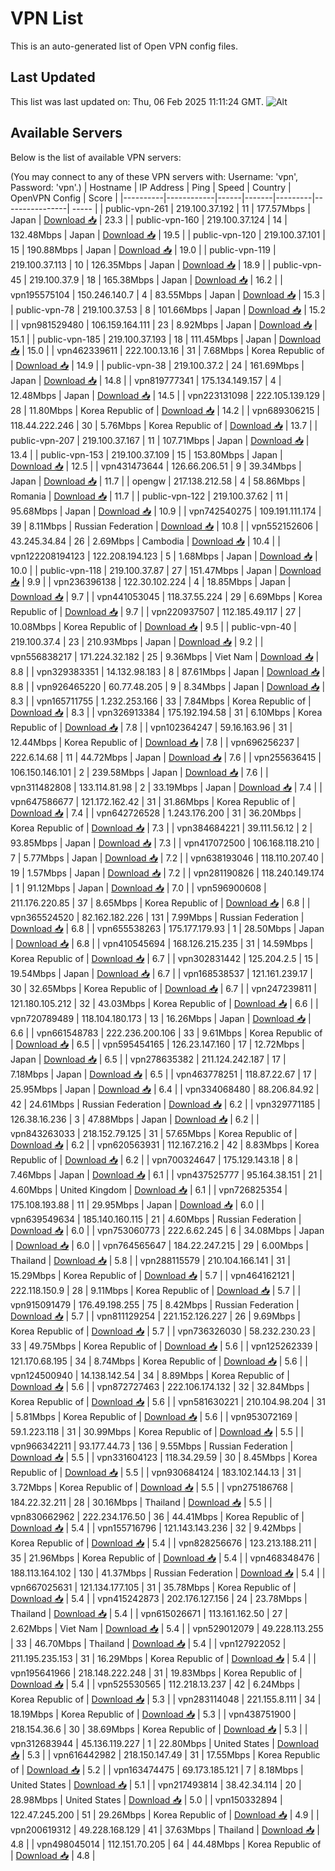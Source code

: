 # VPN List

This is an auto-generated list of Open VPN config files.

## Last Updated

This list was last updated on: Thu, 06 Feb 2025 11:11:24 GMT.
![Alt](https://repobeats.axiom.co/api/embed/186b98318ef1479477931607c1ad7d823f12451f.svg "Repobeats analytics image")

## Available Servers

Below is the list of available VPN servers:

(You may connect to any of these VPN servers with: Username: 'vpn', Password: 'vpn'.)
| Hostname | IP Address | Ping | Speed | Country | OpenVPN Config | Score |
|----------|------------|------|-------|---------|----------------| ----- |
| public-vpn-261 | 219.100.37.192 | 11 | 177.57Mbps | Japan | [Download 📥](./configs/server_0_JP.ovpn) | 23.3 |
| public-vpn-160 | 219.100.37.124 | 14 | 132.48Mbps | Japan | [Download 📥](./configs/server_1_JP.ovpn) | 19.5 |
| public-vpn-120 | 219.100.37.101 | 15 | 190.88Mbps | Japan | [Download 📥](./configs/server_2_JP.ovpn) | 19.0 |
| public-vpn-119 | 219.100.37.113 | 10 | 126.35Mbps | Japan | [Download 📥](./configs/server_3_JP.ovpn) | 18.9 |
| public-vpn-45 | 219.100.37.9 | 18 | 165.38Mbps | Japan | [Download 📥](./configs/server_4_JP.ovpn) | 16.2 |
| vpn195575104 | 150.246.140.7 | 4 | 83.55Mbps | Japan | [Download 📥](./configs/server_5_JP.ovpn) | 15.3 |
| public-vpn-78 | 219.100.37.53 | 8 | 101.66Mbps | Japan | [Download 📥](./configs/server_6_JP.ovpn) | 15.2 |
| vpn981529480 | 106.159.164.111 | 23 | 8.92Mbps | Japan | [Download 📥](./configs/server_7_JP.ovpn) | 15.1 |
| public-vpn-185 | 219.100.37.193 | 18 | 111.45Mbps | Japan | [Download 📥](./configs/server_8_JP.ovpn) | 15.0 |
| vpn462339611 | 222.100.13.16 | 31 | 7.68Mbps | Korea Republic of | [Download 📥](./configs/server_9_KR.ovpn) | 14.9 |
| public-vpn-38 | 219.100.37.2 | 24 | 161.69Mbps | Japan | [Download 📥](./configs/server_10_JP.ovpn) | 14.8 |
| vpn819777341 | 175.134.149.157 | 4 | 12.48Mbps | Japan | [Download 📥](./configs/server_11_JP.ovpn) | 14.5 |
| vpn223131098 | 222.105.139.129 | 28 | 11.80Mbps | Korea Republic of | [Download 📥](./configs/server_12_KR.ovpn) | 14.2 |
| vpn689306215 | 118.44.222.246 | 30 | 5.76Mbps | Korea Republic of | [Download 📥](./configs/server_13_KR.ovpn) | 13.7 |
| public-vpn-207 | 219.100.37.167 | 11 | 107.71Mbps | Japan | [Download 📥](./configs/server_14_JP.ovpn) | 13.4 |
| public-vpn-153 | 219.100.37.109 | 15 | 153.80Mbps | Japan | [Download 📥](./configs/server_15_JP.ovpn) | 12.5 |
| vpn431473644 | 126.66.206.51 | 9 | 39.34Mbps | Japan | [Download 📥](./configs/server_16_JP.ovpn) | 11.7 |
| opengw | 217.138.212.58 | 4 | 58.86Mbps | Romania | [Download 📥](./configs/server_17_RO.ovpn) | 11.7 |
| public-vpn-122 | 219.100.37.62 | 11 | 95.68Mbps | Japan | [Download 📥](./configs/server_18_JP.ovpn) | 10.9 |
| vpn742540275 | 109.191.111.174 | 39 | 8.11Mbps | Russian Federation | [Download 📥](./configs/server_19_RU.ovpn) | 10.8 |
| vpn552152606 | 43.245.34.84 | 26 | 2.69Mbps | Cambodia | [Download 📥](./configs/server_20_KH.ovpn) | 10.4 |
| vpn122208194123 | 122.208.194.123 | 5 | 1.68Mbps | Japan | [Download 📥](./configs/server_21_JP.ovpn) | 10.0 |
| public-vpn-118 | 219.100.37.87 | 27 | 151.47Mbps | Japan | [Download 📥](./configs/server_22_JP.ovpn) | 9.9 |
| vpn236396138 | 122.30.102.224 | 4 | 18.85Mbps | Japan | [Download 📥](./configs/server_23_JP.ovpn) | 9.7 |
| vpn441053045 | 118.37.55.224 | 29 | 6.69Mbps | Korea Republic of | [Download 📥](./configs/server_24_KR.ovpn) | 9.7 |
| vpn220937507 | 112.185.49.117 | 27 | 10.08Mbps | Korea Republic of | [Download 📥](./configs/server_25_KR.ovpn) | 9.5 |
| public-vpn-40 | 219.100.37.4 | 23 | 210.93Mbps | Japan | [Download 📥](./configs/server_26_JP.ovpn) | 9.2 |
| vpn556838217 | 171.224.32.182 | 25 | 9.36Mbps | Viet Nam | [Download 📥](./configs/server_27_VN.ovpn) | 8.8 |
| vpn329383351 | 14.132.98.183 | 8 | 87.61Mbps | Japan | [Download 📥](./configs/server_28_JP.ovpn) | 8.8 |
| vpn926465220 | 60.77.48.205 | 9 | 8.34Mbps | Japan | [Download 📥](./configs/server_29_JP.ovpn) | 8.3 |
| vpn165711755 | 1.232.253.166 | 33 | 7.84Mbps | Korea Republic of | [Download 📥](./configs/server_30_KR.ovpn) | 8.3 |
| vpn326913384 | 175.192.194.58 | 31 | 6.10Mbps | Korea Republic of | [Download 📥](./configs/server_31_KR.ovpn) | 7.8 |
| vpn102364247 | 59.16.163.96 | 31 | 12.44Mbps | Korea Republic of | [Download 📥](./configs/server_32_KR.ovpn) | 7.8 |
| vpn696256237 | 222.6.14.68 | 11 | 44.72Mbps | Japan | [Download 📥](./configs/server_33_JP.ovpn) | 7.6 |
| vpn255636415 | 106.150.146.101 | 2 | 239.58Mbps | Japan | [Download 📥](./configs/server_34_JP.ovpn) | 7.6 |
| vpn311482808 | 133.114.81.98 | 2 | 33.19Mbps | Japan | [Download 📥](./configs/server_35_JP.ovpn) | 7.4 |
| vpn647586677 | 121.172.162.42 | 31 | 31.86Mbps | Korea Republic of | [Download 📥](./configs/server_36_KR.ovpn) | 7.4 |
| vpn642726528 | 1.243.176.200 | 31 | 36.20Mbps | Korea Republic of | [Download 📥](./configs/server_37_KR.ovpn) | 7.3 |
| vpn384684221 | 39.111.56.12 | 2 | 93.85Mbps | Japan | [Download 📥](./configs/server_38_JP.ovpn) | 7.3 |
| vpn417072500 | 106.168.118.210 | 7 | 5.77Mbps | Japan | [Download 📥](./configs/server_39_JP.ovpn) | 7.2 |
| vpn638193046 | 118.110.207.40 | 19 | 1.57Mbps | Japan | [Download 📥](./configs/server_40_JP.ovpn) | 7.2 |
| vpn281190826 | 118.240.149.174 | 1 | 91.12Mbps | Japan | [Download 📥](./configs/server_41_JP.ovpn) | 7.0 |
| vpn596900608 | 211.176.220.85 | 37 | 8.65Mbps | Korea Republic of | [Download 📥](./configs/server_42_KR.ovpn) | 6.8 |
| vpn365524520 | 82.162.182.226 | 131 | 7.99Mbps | Russian Federation | [Download 📥](./configs/server_43_RU.ovpn) | 6.8 |
| vpn655538263 | 175.177.179.93 | 1 | 28.50Mbps | Japan | [Download 📥](./configs/server_44_JP.ovpn) | 6.8 |
| vpn410545694 | 168.126.215.235 | 31 | 14.59Mbps | Korea Republic of | [Download 📥](./configs/server_45_KR.ovpn) | 6.7 |
| vpn302831442 | 125.204.2.5 | 15 | 19.54Mbps | Japan | [Download 📥](./configs/server_46_JP.ovpn) | 6.7 |
| vpn168538537 | 121.161.239.17 | 30 | 32.65Mbps | Korea Republic of | [Download 📥](./configs/server_47_KR.ovpn) | 6.7 |
| vpn247239811 | 121.180.105.212 | 32 | 43.03Mbps | Korea Republic of | [Download 📥](./configs/server_48_KR.ovpn) | 6.6 |
| vpn720789489 | 118.104.180.173 | 13 | 16.26Mbps | Japan | [Download 📥](./configs/server_49_JP.ovpn) | 6.6 |
| vpn661548783 | 222.236.200.106 | 33 | 9.61Mbps | Korea Republic of | [Download 📥](./configs/server_50_KR.ovpn) | 6.5 |
| vpn595454165 | 126.23.147.160 | 17 | 12.72Mbps | Japan | [Download 📥](./configs/server_51_JP.ovpn) | 6.5 |
| vpn278635382 | 211.124.242.187 | 17 | 7.18Mbps | Japan | [Download 📥](./configs/server_52_JP.ovpn) | 6.5 |
| vpn463778251 | 118.87.22.67 | 17 | 25.95Mbps | Japan | [Download 📥](./configs/server_53_JP.ovpn) | 6.4 |
| vpn334068480 | 88.206.84.92 | 42 | 24.61Mbps | Russian Federation | [Download 📥](./configs/server_54_RU.ovpn) | 6.2 |
| vpn329771185 | 126.38.16.236 | 3 | 47.88Mbps | Japan | [Download 📥](./configs/server_55_JP.ovpn) | 6.2 |
| vpn843263033 | 218.152.79.125 | 31 | 57.65Mbps | Korea Republic of | [Download 📥](./configs/server_56_KR.ovpn) | 6.2 |
| vpn620563931 | 112.167.216.2 | 42 | 8.83Mbps | Korea Republic of | [Download 📥](./configs/server_57_KR.ovpn) | 6.2 |
| vpn700324647 | 175.129.143.18 | 8 | 7.46Mbps | Japan | [Download 📥](./configs/server_58_JP.ovpn) | 6.1 |
| vpn437525777 | 95.164.38.151 | 21 | 4.60Mbps | United Kingdom | [Download 📥](./configs/server_59_GB.ovpn) | 6.1 |
| vpn726825354 | 175.108.193.88 | 11 | 29.95Mbps | Japan | [Download 📥](./configs/server_60_JP.ovpn) | 6.0 |
| vpn639549634 | 185.140.160.115 | 21 | 4.60Mbps | Russian Federation | [Download 📥](./configs/server_61_RU.ovpn) | 6.0 |
| vpn753060773 | 222.6.62.245 | 6 | 34.08Mbps | Japan | [Download 📥](./configs/server_62_JP.ovpn) | 6.0 |
| vpn764565647 | 184.22.247.215 | 29 | 6.00Mbps | Thailand | [Download 📥](./configs/server_63_TH.ovpn) | 5.8 |
| vpn288115579 | 210.104.166.141 | 31 | 15.29Mbps | Korea Republic of | [Download 📥](./configs/server_64_KR.ovpn) | 5.7 |
| vpn464162121 | 222.118.150.9 | 28 | 9.11Mbps | Korea Republic of | [Download 📥](./configs/server_65_KR.ovpn) | 5.7 |
| vpn915091479 | 176.49.198.255 | 75 | 8.42Mbps | Russian Federation | [Download 📥](./configs/server_66_RU.ovpn) | 5.7 |
| vpn811129254 | 221.152.126.227 | 26 | 9.69Mbps | Korea Republic of | [Download 📥](./configs/server_67_KR.ovpn) | 5.7 |
| vpn736326030 | 58.232.230.23 | 33 | 49.75Mbps | Korea Republic of | [Download 📥](./configs/server_68_KR.ovpn) | 5.6 |
| vpn125262339 | 121.170.68.195 | 34 | 8.74Mbps | Korea Republic of | [Download 📥](./configs/server_69_KR.ovpn) | 5.6 |
| vpn124500940 | 14.138.142.54 | 34 | 8.89Mbps | Korea Republic of | [Download 📥](./configs/server_70_KR.ovpn) | 5.6 |
| vpn872727463 | 222.106.174.132 | 32 | 32.84Mbps | Korea Republic of | [Download 📥](./configs/server_71_KR.ovpn) | 5.6 |
| vpn581630221 | 210.104.98.204 | 31 | 5.81Mbps | Korea Republic of | [Download 📥](./configs/server_72_KR.ovpn) | 5.6 |
| vpn953072169 | 59.1.223.118 | 31 | 30.99Mbps | Korea Republic of | [Download 📥](./configs/server_73_KR.ovpn) | 5.5 |
| vpn966342211 | 93.177.44.73 | 136 | 9.55Mbps | Russian Federation | [Download 📥](./configs/server_74_RU.ovpn) | 5.5 |
| vpn331604123 | 118.34.29.59 | 30 | 8.45Mbps | Korea Republic of | [Download 📥](./configs/server_75_KR.ovpn) | 5.5 |
| vpn930684124 | 183.102.144.13 | 31 | 3.72Mbps | Korea Republic of | [Download 📥](./configs/server_76_KR.ovpn) | 5.5 |
| vpn275186768 | 184.22.32.211 | 28 | 30.16Mbps | Thailand | [Download 📥](./configs/server_77_TH.ovpn) | 5.5 |
| vpn830662962 | 222.234.176.50 | 36 | 44.41Mbps | Korea Republic of | [Download 📥](./configs/server_78_KR.ovpn) | 5.4 |
| vpn155716796 | 121.143.143.236 | 32 | 9.42Mbps | Korea Republic of | [Download 📥](./configs/server_79_KR.ovpn) | 5.4 |
| vpn828256676 | 123.213.188.211 | 35 | 21.96Mbps | Korea Republic of | [Download 📥](./configs/server_80_KR.ovpn) | 5.4 |
| vpn468348476 | 188.113.164.102 | 130 | 41.37Mbps | Russian Federation | [Download 📥](./configs/server_81_RU.ovpn) | 5.4 |
| vpn667025631 | 121.134.177.105 | 31 | 35.78Mbps | Korea Republic of | [Download 📥](./configs/server_82_KR.ovpn) | 5.4 |
| vpn415242873 | 202.176.127.156 | 24 | 23.78Mbps | Thailand | [Download 📥](./configs/server_83_TH.ovpn) | 5.4 |
| vpn615026671 | 113.161.162.50 | 27 | 2.62Mbps | Viet Nam | [Download 📥](./configs/server_84_VN.ovpn) | 5.4 |
| vpn529012079 | 49.228.113.255 | 33 | 46.70Mbps | Thailand | [Download 📥](./configs/server_85_TH.ovpn) | 5.4 |
| vpn127922052 | 211.195.235.153 | 31 | 16.29Mbps | Korea Republic of | [Download 📥](./configs/server_86_KR.ovpn) | 5.4 |
| vpn195641966 | 218.148.222.248 | 31 | 19.83Mbps | Korea Republic of | [Download 📥](./configs/server_87_KR.ovpn) | 5.4 |
| vpn525530565 | 112.218.13.237 | 42 | 6.24Mbps | Korea Republic of | [Download 📥](./configs/server_88_KR.ovpn) | 5.3 |
| vpn283114048 | 221.155.8.111 | 34 | 18.19Mbps | Korea Republic of | [Download 📥](./configs/server_89_KR.ovpn) | 5.3 |
| vpn438751900 | 218.154.36.6 | 30 | 38.69Mbps | Korea Republic of | [Download 📥](./configs/server_90_KR.ovpn) | 5.3 |
| vpn312683944 | 45.136.119.227 | 1 | 22.80Mbps | United States | [Download 📥](./configs/server_91_US.ovpn) | 5.3 |
| vpn616442982 | 218.150.147.49 | 31 | 17.55Mbps | Korea Republic of | [Download 📥](./configs/server_92_KR.ovpn) | 5.2 |
| vpn163474475 | 69.173.185.121 | 7 | 8.18Mbps | United States | [Download 📥](./configs/server_93_US.ovpn) | 5.1 |
| vpn217493814 | 38.42.34.114 | 20 | 28.98Mbps | United States | [Download 📥](./configs/server_94_US.ovpn) | 5.0 |
| vpn150332894 | 122.47.245.200 | 51 | 29.26Mbps | Korea Republic of | [Download 📥](./configs/server_95_KR.ovpn) | 4.9 |
| vpn200619312 | 49.228.168.129 | 41 | 37.63Mbps | Thailand | [Download 📥](./configs/server_96_TH.ovpn) | 4.8 |
| vpn498045014 | 112.151.70.205 | 64 | 44.48Mbps | Korea Republic of | [Download 📥](./configs/server_97_KR.ovpn) | 4.8 |

